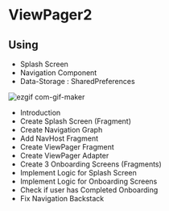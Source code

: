 # ViewPager2

## Using

- Splash Screen
- Navigation Component
- Data-Storage : SharedPreferences

![ezgif com-gif-maker](https://user-images.githubusercontent.com/59710234/215250541-d9b44e46-efbf-49d1-a1b9-cb3cb1f1fc79.gif)

- Introduction
- Create Splash Screen (Fragment)
- Create Navigation Graph
- Add NavHost Fragment
- Create ViewPager Fragment
- Create ViewPager Adapter
- Create 3 Onboarding Screens (Fragments)
- Implement Logic for Splash Screen
- Implement Logic for Onboarding Screens
- Check if user has Completed Onboarding
- Fix Navigation Backstack
